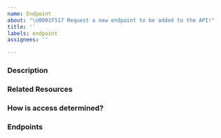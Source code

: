 ```yaml
---
name: Endpoint
about: "\U0001F517 Request a new endpoint to be added to the API!"
title: ''
labels: endpoint
assignees: ''

---
```


### Description

<!-- What should this endpoint enable users to do? -->

### Related Resources

<!-- 
What database resources are related to this endpoint?
- [Runners](https://github.com/salte-ci/api/issues/18)
- [Linked Runners](https://github.com/salte-ci/api/issues/19)
 -->

### How is access determined?

<!-- 
Do users need access to the resource in order to utilize it? 
If so how is that access determined? 
-->

### Endpoints

<!-- 
List out the different http endpoints here.

#### `get /runners`

Returns a list of all the runners available to a given user.

| Param | Description | Optional (Yes/No) |
| - | - | - |
| `scope` | Whether only runners that will impact a specific organization / repository should be pulled. | Yes |
-->
